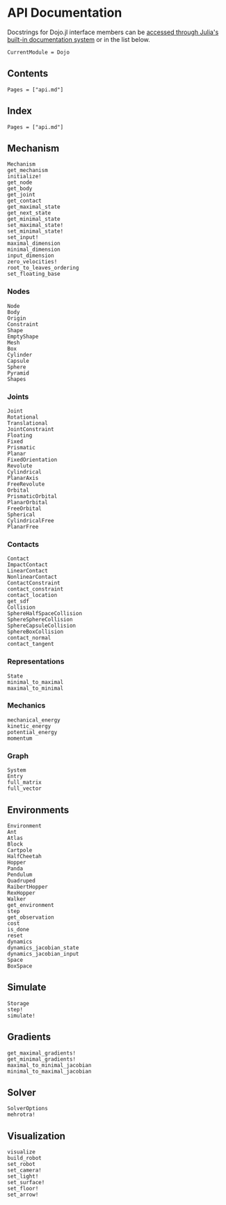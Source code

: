 # API Documentation

Docstrings for Dojo.jl interface members can be [accessed through Julia's built-in documentation system](https://docs.julialang.org/en/v1/manual/documentation/index.html#Accessing-Documentation-1) or in the list below.

```@meta
CurrentModule = Dojo
```

## Contents

```@contents
Pages = ["api.md"]
```

## Index

```@index
Pages = ["api.md"]
```

## Mechanism

```@docs
Mechanism
get_mechanism
initialize!
get_node
get_body
get_joint
get_contact
get_maximal_state
get_next_state
get_minimal_state
set_maximal_state!
set_minimal_state!
set_input!
maximal_dimension 
minimal_dimension
input_dimension
zero_velocities!
root_to_leaves_ordering
set_floating_base
```

### Nodes
```@docs
Node
Body
Origin
Constraint
Shape
EmptyShape
Mesh
Box
Cylinder
Capsule
Sphere
Pyramid
Shapes
```

### Joints
```@docs
Joint
Rotational
Translational
JointConstraint
Floating
Fixed
Prismatic
Planar
FixedOrientation
Revolute
Cylindrical
PlanarAxis
FreeRevolute
Orbital
PrismaticOrbital
PlanarOrbital
FreeOrbital
Spherical
CylindricalFree
PlanarFree
```

### Contacts
```@docs
Contact
ImpactContact
LinearContact
NonlinearContact
ContactConstraint
contact_constraint
contact_location
get_sdf 
Collision
SphereHalfSpaceCollision
SphereSphereCollision
SphereCapsuleCollision
SphereBoxCollision
contact_normal 
contact_tangent
```

### Representations
```@docs
State
minimal_to_maximal
maximal_to_minimal
```

### Mechanics 
```@docs 
mechanical_energy 
kinetic_energy 
potential_energy 
momentum
```

### Graph
```@docs
System
Entry
full_matrix 
full_vector
```

## Environments
```@docs
Environment
Ant
Atlas
Block
Cartpole
HalfCheetah
Hopper
Panda
Pendulum
Quadruped
RaibertHopper
RexHopper
Walker
get_environment
step
get_observation
cost
is_done
reset
dynamics
dynamics_jacobian_state 
dynamics_jacobian_input
Space
BoxSpace
```

## Simulate
```@docs
Storage
step!
simulate!
```

## Gradients
```@docs
get_maximal_gradients!
get_minimal_gradients!
maximal_to_minimal_jacobian
minimal_to_maximal_jacobian
```

## Solver
```@docs
SolverOptions
mehrotra!
```

## Visualization
```@docs
visualize
build_robot
set_robot
set_camera!
set_light!
set_surface!
set_floor!
set_arrow!
```

